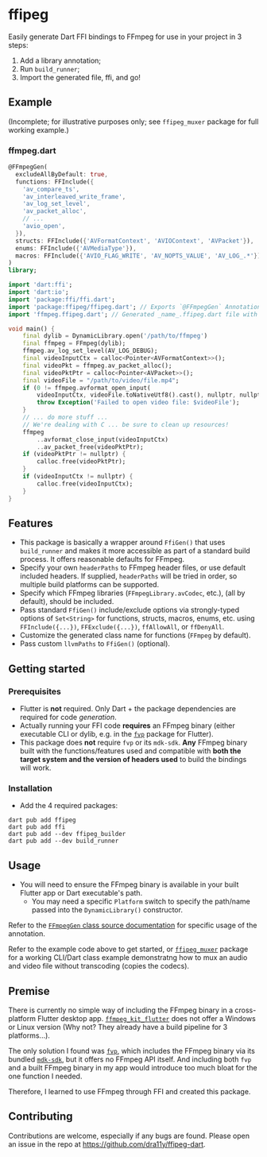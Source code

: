 # ffipeg

Easily generate Dart FFI bindings to FFmpeg for use in your project in 3 steps:
1. Add a library annotation;
2. Run `build_runner`;
3. Import the generated file, ffi, and go!

## Example

(Incomplete; for illustrative purposes only; see `ffipeg_muxer` package for full working example.)

### ffmpeg.dart
```dart
@FFmpegGen(
  excludeAllByDefault: true,
  functions: FFInclude({
    'av_compare_ts',
    'av_interleaved_write_frame',
    'av_log_set_level',
    'av_packet_alloc',
    // ...
    'avio_open',
  }),
  structs: FFInclude({'AVFormatContext', 'AVIOContext', 'AVPacket'}),
  enums: FFInclude({'AVMediaType'}),
  macros: FFInclude({'AVIO_FLAG_WRITE', 'AV_NOPTS_VALUE', 'AV_LOG_.*'}),
)
library;

import 'dart:ffi';
import 'dart:io';
import 'package:ffi/ffi.dart';
import 'package:ffipeg/ffipeg.dart'; // Exports `@FFmpegGen` Annotation
import 'ffmpeg.ffipeg.dart'; // Generated _name_.ffipeg.dart file with FFI bindings

void main() {
    final dylib = DynamicLibrary.open('/path/to/ffmpeg')
    final ffmpeg = FFmpeg(dylib);
    ffmpeg.av_log_set_level(AV_LOG_DEBUG);
    final videoInputCtx = calloc<Pointer<AVFormatContext>>();
    final videoPkt = ffmpeg.av_packet_alloc();
    final videoPktPtr = calloc<Pointer<AVPacket>>();
    final videoFile = "/path/to/video/file.mp4";
    if (0 != ffmpeg.avformat_open_input(
        videoInputCtx, videoFile.toNativeUtf8().cast(), nullptr, nullptr)) {
        throw Exception('Failed to open video file: $videoFile');
    }
    // ... do more stuff ...
    // We're dealing with C ... be sure to clean up resources!
    ffmpeg
        ..avformat_close_input(videoInputCtx)
        ..av_packet_free(videoPktPtr);
    if (videoPktPtr != nullptr) {
        calloc.free(videoPktPtr);
    }
    if (videoInputCtx != nullptr) {
        calloc.free(videoInputCtx);
    }
}

```

## Features

- This package is basically a wrapper around `FfiGen()` that uses `build_runner` and makes it more accessible as part of a standard build process. It offers reasonable defaults for FFmpeg.
- Specify your own `headerPaths` to FFmpeg header files, or use default included headers. If supplied, `headerPaths` will be tried in order, so multiple build platforms can be supported.
- Specify which FFmpeg libraries (`FFmpegLibrary.avCodec`, etc.), (all by default), should be included.
- Pass standard `FfiGen()` include/exclude options via strongly-typed options of `Set<String>` for functions, structs, macros, enums, etc. using `FFInclude({...})`, `FFExclude({...})`, `ffAllowAll`, or `ffDenyAll`.
- Customize the generated class name for functions (`FFmpeg` by default).
- Pass custom `llvmPaths` to `FfiGen()` (optional).

## Getting started

### Prerequisites

- Flutter is **not** required. Only Dart + the package dependencies are required for code _generation_.
- Actually running your FFI code **requires** an FFmpeg binary (either executable CLI or dylib, e.g. in the [`fvp`](https://pub.dev/packages/fvp) package for Flutter).
- This package does **not** require `fvp` or its `mdk-sdk`. __Any__ FFmpeg binary built with the functions/features used and compatible with **both the target system and the version of headers used** to build the bindings will work.

### Installation

- Add the 4 required packages:
```
dart pub add ffipeg
dart pub add ffi
dart pub add --dev ffipeg_builder
dart pub add --dev build_runner
```

## Usage

- You will need to ensure the FFmpeg binary is available in your built Flutter app or Dart executable's path.
    - You may need a specific `Platform` switch to specify the path/name passed into the `DynamicLibrary()` constructor.

Refer to the [`FFmpegGen` class source documentation](https://github.com/dra11y/ffipeg-dart/blob/main/packages/ffipeg/lib/src/ffmpeg_gen.dart) for specific usage of the annotation.

Refer to the example code above to get started, or [`ffipeg_muxer`](https://pub.dev/packages/ffipeg_muxer) package for a working CLI/Dart class example demonstratng how to mux an audio and video file without transcoding (copies the codecs).

## Premise

There is currently no simple way of including the FFmpeg binary in a cross-platform Flutter desktop app. [`ffmpeg_kit_flutter`](https://pub.dev/packages/ffmpeg_kit_flutter) does not offer a Windows or Linux version (Why not? They already have a build pipeline for 3 platforms...).

The only solution I found was [`fvp`](https://pub.dev/packages/fvp), which includes the FFmpeg binary via its bundled [`mdk-sdk`](https://github.com/wang-bin/mdk-sdk), but it offers no FFmpeg API itself. And including both `fvp` and a built FFmpeg binary in my app would introduce too much bloat for the one function I needed.

Therefore, I learned to use FFmpeg through FFI and created this package.

## Contributing

Contributions are welcome, especially if any bugs are found. Please open an issue in the repo at https://github.com/dra11y/ffipeg-dart.
